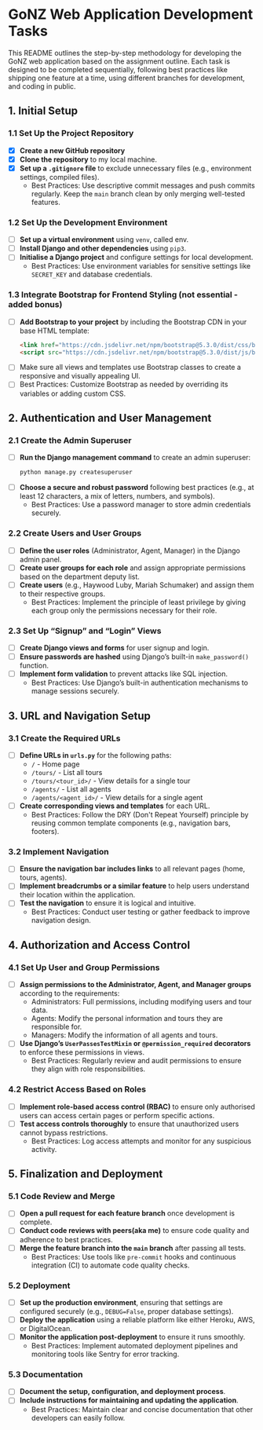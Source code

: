 # GoNZ Web Application Development Tasks

This README outlines the step-by-step methodology for developing the GoNZ web application based on the assignment outline. Each task is designed to be completed sequentially, following best practices like shipping one feature at a time, using different branches for development, and coding in public.

## 1. Initial Setup

### 1.1 Set Up the Project Repository
- [x] **Create a new GitHub repository**
- [x] **Clone the repository** to my local machine.
- [x] **Set up a `.gitignore` file** to exclude unnecessary files (e.g., environment settings, compiled files).
  - Best Practices: Use descriptive commit messages and push commits regularly. Keep the `main` branch clean by only merging well-tested features.

### 1.2 Set Up the Development Environment
- [ ] **Set up a virtual environment** using `venv`, called env. 
- [ ] **Install Django and other dependencies** using `pip3`.
- [ ] **Initialise a Django project** and configure settings for local development.
  - Best Practices: Use environment variables for sensitive settings like `SECRET_KEY` and database credentials.

### 1.3 Integrate Bootstrap for Frontend Styling (not essential - added bonus)
- [ ] **Add Bootstrap to your project** by including the Bootstrap CDN in your base HTML template:
  ```html
  <link href="https://cdn.jsdelivr.net/npm/bootstrap@5.3.0/dist/css/bootstrap.min.css" rel="stylesheet">
  <script src="https://cdn.jsdelivr.net/npm/bootstrap@5.3.0/dist/js/bootstrap.bundle.min.js"></script>
- [ ] Make sure all views and templates use Bootstrap classes to create a responsive and visually appealing UI.
- [ ] Best Practices: Customize Bootstrap as needed by overriding its variables or adding custom CSS.

## 2. Authentication and User Management

### 2.1 Create the Admin Superuser
- [ ] **Run the Django management command** to create an admin superuser:
  ```bash
  python manage.py createsuperuser
  ```
- [ ] **Choose a secure and robust password** following best practices (e.g., at least 12 characters, a mix of letters, numbers, and symbols).
  - Best Practices: Use a password manager to store admin credentials securely.

### 2.2 Create Users and User Groups
- [ ] **Define the user roles** (Administrator, Agent, Manager) in the Django admin panel.
- [ ] **Create user groups for each role** and assign appropriate permissions based on the department deputy list.
- [ ] **Create users** (e.g., Haywood Luby, Mariah Schumaker) and assign them to their respective groups.
  - Best Practices: Implement the principle of least privilege by giving each group only the permissions necessary for their role.

### 2.3 Set Up “Signup” and “Login” Views
- [ ] **Create Django views and forms** for user signup and login.
- [ ] **Ensure passwords are hashed** using Django’s built-in `make_password()` function.
- [ ] **Implement form validation** to prevent attacks like SQL injection.
  - Best Practices: Use Django’s built-in authentication mechanisms to manage sessions securely.

## 3. URL and Navigation Setup

### 3.1 Create the Required URLs
- [ ] **Define URLs in `urls.py`** for the following paths:
  - `/` - Home page
  - `/tours/` - List all tours
  - `/tours/<tour_id>/` - View details for a single tour
  - `/agents/` - List all agents
  - `/agents/<agent_id>/` - View details for a single agent
- [ ] **Create corresponding views and templates** for each URL.
  - Best Practices: Follow the DRY (Don't Repeat Yourself) principle by reusing common template components (e.g., navigation bars, footers).

### 3.2 Implement Navigation
- [ ] **Ensure the navigation bar includes links** to all relevant pages (home, tours, agents).
- [ ] **Implement breadcrumbs or a similar feature** to help users understand their location within the application.
- [ ] **Test the navigation** to ensure it is logical and intuitive.
  - Best Practices: Conduct user testing or gather feedback to improve navigation design.

## 4. Authorization and Access Control

### 4.1 Set Up User and Group Permissions
- [ ] **Assign permissions to the Administrator, Agent, and Manager groups** according to the requirements:
  - Administrators: Full permissions, including modifying users and tour data.
  - Agents: Modify the personal information and tours they are responsible for.
  - Managers: Modify the information of all agents and tours.
- [ ] **Use Django’s `UserPassesTestMixin` or `@permission_required` decorators** to enforce these permissions in views.
  - Best Practices: Regularly review and audit permissions to ensure they align with role responsibilities.

### 4.2 Restrict Access Based on Roles
- [ ] **Implement role-based access control (RBAC)** to ensure only authorised users can access certain pages or perform specific actions.
- [ ] **Test access controls thoroughly** to ensure that unauthorized users cannot bypass restrictions.
  - Best Practices: Log access attempts and monitor for any suspicious activity.

## 5. Finalization and Deployment

### 5.1 Code Review and Merge
- [ ] **Open a pull request for each feature branch** once development is complete.
- [ ] **Conduct code reviews with peers(aka me)** to ensure code quality and adherence to best practices.
- [ ] **Merge the feature branch into the `main` branch** after passing all tests.
  - Best Practices: Use tools like `pre-commit` hooks and continuous integration (CI) to automate code quality checks.

### 5.2 Deployment
- [ ] **Set up the production environment**, ensuring that settings are configured securely (e.g., `DEBUG=False`, proper database settings).
- [ ] **Deploy the application** using a reliable platform like either Heroku, AWS, or DigitalOcean.
- [ ] **Monitor the application post-deployment** to ensure it runs smoothly.
  - Best Practices: Implement automated deployment pipelines and monitoring tools like Sentry for error tracking.

### 5.3 Documentation
- [ ] **Document the setup, configuration, and deployment process**.
- [ ] **Include instructions for maintaining and updating the application**.
  - Best Practices: Maintain clear and concise documentation that other developers can easily follow.

